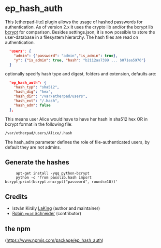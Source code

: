 # ep_hash_auth

This [etherpad-lite] plugin allows the usage of hashed passwords for authentication.
As of version 2.x it uses the crypto lib and/or the bcrypt lib [bcrypt](https://www.npmjs.com/package/bcrypt) for comparison.
Besides settings.json, it is now possible to store the user-database in a filesystem hierarchy. The hash files are read on authentication.

```JSON
  "users": {
	"admin": {"password": "admin","is_admin": true},
	"y": {"is_admin": true, "hash": "b2112aa7399 ... b071ea5976"}
  }
```

optionally specify hash type and digest, folders and extension, defaults are:

```JSON
  "ep_hash_auth": {
    "hash_typ": "sha512",
    "hash_dig": "hex",
    "hash_dir": "/var/etherpad/users",
    "hash_ext": "/.hash",
    "hash_adm": false
  },
```
This means user Alice would have to have her hash in sha512 hex OR in bcrypt format in the following file:
```Shell
/var/etherpad/users/Alice/.hash
```
The hash_adm parameter defines the role of file-authenticated users, by default they are not admins.

## Generate the hashes
```Shell
 	 apt-get install -yqq python-bcrypt
 	 python -c 'from passlib.hash import bcrypt;print(bcrypt.encrypt("password", rounds=10))'
```

## Credits

* István Király [LaKing](https://github.com/LaKing) (author and maintainer)
* [Robin `ypid` Schneider](https://github.com/ypid) (contributor)

## the npm
(https://www.npmjs.com/package/ep_hash_auth)
